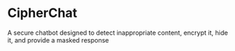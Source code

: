 # CipherChat
A secure chatbot designed to detect inappropriate content, encrypt it, hide it, and provide a masked response
